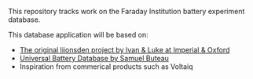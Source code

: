 This repository tracks work on the Faraday Institution battery experiment database. 

This database application will be based on:
* [The original liionsden project by Ivan & Luke at Imperial & Oxford](https://github.com/FaradayInstitution/liionsden)
* [Universal Battery Database by Samuel Buteau](https://github.com/Samuel-Buteau/universal-battery-database)
* Inspiration from commerical products such as Voltaiq